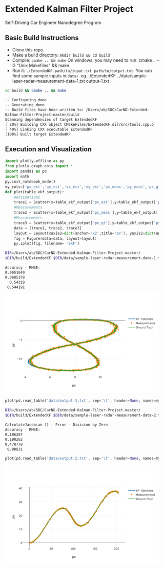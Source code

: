 
# Extended Kalman Filter Project

Self-Driving Car Engineer Nanodegree Program
## Basic Build Instructions

- Clone this repo.
- Make a build directory: `mkdir build && cd build`
- Compile: `cmake .. && make`
    On windows, you may need to run: cmake .. -G "Unix Makefiles" && make
 - Run it: `./ExtendedKF path/to/input.txt path/to/output.txt`. You can find some sample inputs in `data/`.
    eg. ./ExtendedKF ../data/sample-laser-radar-measurement-data-1.txt output-1.txt


```bash
cd build && cmake .. && make
```
    -- Configuring done
    -- Generating done
    -- Build files have been written to: /Users/ab/SDC/CarND-Extended-Kalman-Filter-Project-master/build
    Scanning dependencies of target ExtendedKF
    [ 20%] Building CXX object CMakeFiles/ExtendedKF.dir/src/tools.cpp.o
    [ 40%] Linking CXX executable ExtendedKF
    [100%] Built target ExtendedKF


## Execution and Visualization


```python
import plotly.offline as py
from plotly.graph_objs import *
import pandas as pd
import math
py.init_notebook_mode()
my_cols=['px_est','py_est','vx_est','vy_est','px_meas','py_meas','px_gt','py_gt','vx_gt','vy_gt']
def plot(table_ekf_output):
    #estimations
    trace1 = Scatter(x=table_ekf_output['px_est'],y=table_ekf_output['py_est'],xaxis='x2',yaxis='y2',name='KF- Estimate')
    #Measurements
    trace2 = Scatter(x=table_ekf_output['px_meas'],y=table_ekf_output['py_meas'],xaxis='x2',yaxis='y2',name = 'Measurements',mode = 'markers')
    #Measurements
    trace3 = Scatter(x=table_ekf_output['px_gt'],y=table_ekf_output['py_gt'],xaxis='x2',yaxis='y2',name = 'Ground Truth')
    data = [trace1, trace2, trace3]
    layout = Layout(xaxis2=dict(anchor='x2',title='px'), yaxis2=dict(anchor='y2',title='py'))
    fig = Figure(data=data, layout=layout)
    py.iplot(fig, filename= 'EKF')
```

```bash
DIR=/Users/ab/SDC/CarND-Extended-Kalman-Filter-Project-master/
$DIR/build/ExtendedKF $DIR/data/sample-laser-radar-measurement-data-1.txt $DIR/data/output-1.txt
```
    Accuracy - RMSE:
    0.0651649
    0.0605378
      0.54319
     0.544191

![Image](img1.png)
```python
plot(pd.read_table('data/output-1.txt', sep='\t', header=None, names=my_cols, lineterminator='\n'))
```

```bash
DIR=/Users/ab/SDC/CarND-Extended-Kalman-Filter-Project-master/
$DIR/build/ExtendedKF $DIR/data/sample-laser-radar-measurement-data-2.txt $DIR/data/output-2.txt
```
    CalculateJacobian () - Error - Division by Zero
    Accuracy - RMSE:
    0.186287
    0.190262
    0.478778
     0.80831
```python
plot(pd.read_table('data/output-2.txt', sep='\t', header=None, names=my_cols, lineterminator='\n'))
```
![Image](img2.png)
